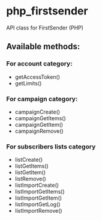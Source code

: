 # php_firstsender

API class for FirstSender (PHP)

## Available methods:

### For account category:

* getAccessToken()
* getLimits()

### For campaign category:

* campaignCreate()
* campaignGetItems()
* campaignGetItem()
* campaignRemove()

### For subscribers lists category

* listCreate()
* listGetItems()
* listGetItem()
* listRemove()
* listImportCreate()
* listImportGetItems()
* listImportGetItem()
* listImportGetLog()
* listImportRemove()
